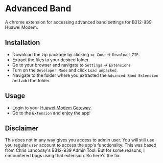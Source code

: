 # Advanced Band

A chrome extension for accessing advanced band settings for B312-939 Huawei Modem.

## Installation

- Download the zip package by clicking `<> Code` -> `Download ZIP`.
- Extract the files to your desired folder.
- Go to your browser and navigate to `Settings` -> `Extensions`
- Turn on the `Developer Mode` and click `Load unpacked`.
- Navigate to the folder where you extracted the `Advanced Band Extension` and add the folder.

## Usage

- Login to your [Huawei Modem Gateway](http://192.168.254.254).
- Go to the `Extension` and enjoy the app!

## Disclaimer

This does not in any way gives you access to admin user. You will still use you regular `user` account to access the app's functionality.
This was based from Chris Lancosay's B312-939 Admin Tool. But for some reasons, I encountered bugs using that extension. So here's the fix.
